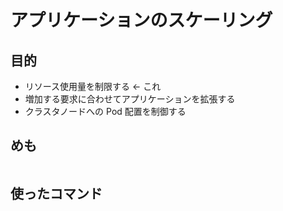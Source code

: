 # アプリケーションのスケーリング

## 目的

- リソース使用量を制限する  <- これ
- 増加する要求に合わせてアプリケーションを拡張する　
- クラスタノードへの Pod 配置を制御する　


## めも

```

```


## 使ったコマンド